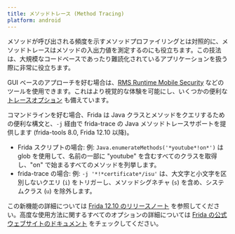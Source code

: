 ```yaml
---
title: メソッドトレース (Method Tracing)
platform: android
---
```


メソッドが呼び出される頻度を示すメソッドプロファイリングとは対照的に、メソッドトレースはメソッドの入出力値を測定するのにも役立ちます。この技法は、大規模なコードベースであったり難読化されているアプリケーションを扱う際に非常に役立ちます。

GUI ベースのアプローチを好む場合は、[RMS Runtime Mobile Security](../../tools/generic/MASTG-TOOL-0037.md) などのツールを使用できます。これはより視覚的な体験を可能にし、いくつかの便利な [トレースオプション](https://github.com/m0bilesecurity/RMS-Runtime-Mobile-Security#3-hook-on-the-fly-classesmethods-and-trace-their-args-and-return-values) も備えています。

コマンドラインを好む場合、Frida は Java クラスとメソッドをクエリするための便利な構文と、`-j` 経由で frida-trace の Java メソッドトレースサポートを提供します (frida-tools 8.0, Frida 12.10 以降)。

- Frida スクリプトの場合: 例: `Java.enumerateMethods('*youtube*!on*')` は glob を使用して、名前の一部に "youtube" を含むすべてのクラスを取得し、"on" で始まるすべてのメソッドを列挙します。
- frida-trace の場合: 例: `-j '*!*certificate*/isu'` は、大文字と小文字を区別しないクエリ (`i`) をトリガーし、メソッドシグネチャ (`s`) を含め、システムクラス (`u`) を除外します。

この新機能の詳細については [Frida 12.10 のリリースノート](https://frida.re/news/2020/06/29/frida-12-10-released/ "Frida 12.10") を参照してください。高度な使用方法に関するすべてのオプションの詳細については [Frida の公式ウェブサイトのドキュメント](https://frida.re/docs/frida-trace/ "documentation") をチェックしてください。
